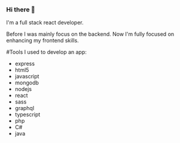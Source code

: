 ### Hi there 👋


I'm a full stack react developer.

Before I was mainly focus on the backend.
Now I'm fully focused on enhancing my frontend skills.

#Tools I used to develop an app:

- express 
- html5 
- javascript 
- mongodb 
- nodejs 
- react 
- sass 
- graphql 
- typescript 
- php
- C#
- java
<!--
**christiandendulay/christiandendulay** is a ✨ _special_ ✨ repository because its `README.md` (this file) appears on your GitHub profile.

Here are some ideas to get you started:

- 🔭 I’m currently working on ...
- 🌱 I’m currently learning ...
- 👯 I’m looking to collaborate on ...
- 🤔 I’m looking for help with ...
- 💬 Ask me about ...
- 📫 How to reach me: ...
- 😄 Pronouns: ...
- ⚡ Fun fact: ...
-->
